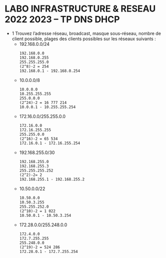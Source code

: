 # LABO INFRASTRUCTURE & RESEAU 2022 2023 – TP DNS DHCP
- 1 Trouvez l’adresse réseau, broadcast, masque sous-réseau, nombre de client possible, plages 
des clients possibles sur les réseaux suivants :
   - 192.168.0.0/24
     ```
     192.168.0.0
     192.168.0.255
     255.255.255.0
     (2^8)-2 = 254
     192.168.0.1 - 192.168.0.254
     ```
    - 10.0.0.0/8
      ```
      10.0.0.0
      10.255.255.255
      255.0.0.0
      (2^24)-2 = 16 777 214
      10.0.0.1 - 10.255.255.254
      ```
    - 172.16.0.0/255.255.0.0
      ```
      172.16.0.0
      172.16.255.255
      255.255.0.0
      (2^16)-2 = 65 534
      172.16.0.1 - 172.16.255.254
      ```
    - 192.168.255.0/30
      ```
      192.168.255.0
      192.168.255.3
      255.255.255.252
      (2^2)-2= 2
      192.168.255.1 - 192.168.255.2
      ```
    - 10.50.0.0/22
      ```
      10.50.0.0
      10.50.3.255
      255.255.252.0
      (2^10)-2 = 1 022
      10.50.0.1 - 10.50.3.254
      ```
    - 172.28.0.0/255.248.0.0
      ```
      172.4.0.0
      172.7.255.255
      255.248.0.0
      (2^19)-2 = 524 286
      172.28.0.1 - 172.7.255.254
      ```


